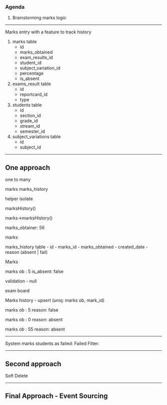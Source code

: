 
### Agenda

1. Brainstorming marks logic

----


Marks entry with a feature to track history

1. marks table
	- id
	- marks_obtained
	- exam_results_id
	- student_id
	- subject_variation_id
	- percentage
	- is_absent
1. exams_result table
	- id
	- reportcard_id
	- type
2. students table
	- id
	- section_id
	- grade_id
	- stream_id
	- semester_id
3. subject_variations table
	- id
	 - subject_id

----
One approach
---

one to many

marks marks_history

helper isolate

marksHistory()

marks->marksHistory()

marks_obtainer: 56



marks


marks_history table
	- id
	- marks_id
	- marks_obtained
	- created_date
	- reason (absent | fail)



Marks

marks ob : 5
is_absent: false

validation - null


exam board




Marks history - upsert (uniq: marks ob, mark_id)

marks ob : 5
reason: false

marks ob : 0
reason: absent

marks ob : 55
reason: absent

---
System marks students as failed:
Failed Filter:


---
Second approach
---

Soft Delete




---
Final Approach - Event Sourcing
---
